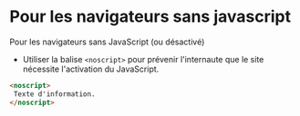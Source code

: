 # Pour les navigateurs sans javascript

Pour les navigateurs sans JavaScript (ou désactivé)
  * Utiliser la balise `<noscript>` pour prévenir l'internaute que le site nécessite l'activation du JavaScript.

```html
<noscript>
 Texte d'information.
</noscript>
```
